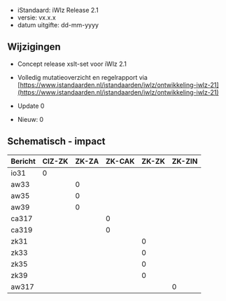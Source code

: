 * iStandaard: iWlz Release 2.1
* versie:  vx.x.x
* datum uitgifte: dd-mm-yyyy

## Wijzigingen
* Concept release xslt-set voor iWlz 2.1
* Volledig mutatieoverzicht en regelrapport via [https://www.istandaarden.nl/istandaarden/iwlz/ontwikkeling-iwlz-21](https://www.istandaarden.nl/istandaarden/iwlz/ontwikkeling-iwlz-21)

* Update 0
* Nieuw: 0

## Schematisch - impact
Bericht | CIZ-ZK | ZK-ZA | ZK-CAK | ZK-ZK | ZK-ZIN
-------|---------|-------|-------|------|------
io31  | 0 ||||
aw33  || 0 |||
aw35  || 0 |||
aw39  || 0 |||
ca317 ||| 0 ||
ca319 ||| 0 ||
zk31  |||| 0 |
zk33  |||| 0 |
zk35  |||| 0 |
zk39  |||| 0 |
aw317 ||||| 0 
